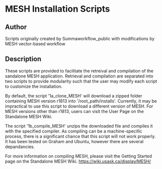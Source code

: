 # MESH Installation Scripts

## Author
Scripts originally created by Summaworkflow_public with modifications by MESH vector-based workflow 

## Description
These scripts are provided to facilitate the retreival and compilation of the sandalone MESH application. Retrieval and compilation are separated into two scripts to provide modularity such that the user may modify each script to customize the installation.

By default, the script '1a_clone_MESH' will download a zipped folder containing MESH version r1813 into '/root_path/installs'. Currently, it may be impractical to use this script to download a different version of MESH. For MESH versions other than r1813, users can visit the User Page on the Standalone MESH Wiki.

The script '1b_compile_MESH' unzips the downloaded file and compiles it with the specified compiler. As compiling can be a machine-specific process, there is a significant chance that this script will not work properly. It has been tested on Graham and Ubuntu, however there are several depandancies.

For more information on compiling MESH, please visit the Getting Started page on the Standalone MESH Wiki.
https://wiki.usask.ca/display/MESH/